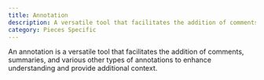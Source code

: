 ```yaml
---
title: Annotation
description: A versatile tool that facilitates the addition of comments, summaries, and various other types of annotations to enhance understanding and provide additional context.
category: Pieces Specific
---
```


An annotation is a versatile tool that facilitates the addition of comments, summaries, and various other types of annotations to enhance understanding and provide additional context.
